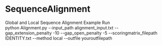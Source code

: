 # SequenceAlignment
Global and Local Sequence Alignment
Example Run</br>
python Alignment.py  --input_path alignment_input.txt --gap_extension_penalty -10 --gap_open_penalty -5 --scoringmatrix_filepath IDENTITY.txt --method local --outfile youroutfilepath
